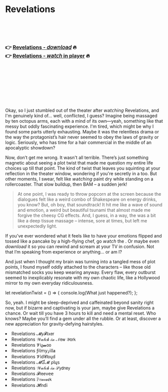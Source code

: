 <h1>Revelations</h1>

<br><br><br>

<h3>👉 <a href="https://Marks-fencifenmouths1981.github.io/xhzkomzqun/">Revelations - 𝘥𝘰𝘸𝘯𝘭𝘰𝘢𝘥</a> 🔥<br>
👉 <a href="https://Marks-fencifenmouths1981.github.io/xhzkomzqun/">Revelations - 𝘸𝘢𝘵𝘤𝘩 in player</a> 🔥
</h3>



<br><br><br><br><br><br><br>


Okay, so I just stumbled out of the theater after 𝘸𝘢𝘵𝘤𝘩𝘪𝘯𝘨 Revelations, and I'm genuinely kind of... well, conflicted, I guess? Imagine being massaged by ten octopus arms, each with a mind of its own—yeah, something like that messy but oddly fascinating experience. I'm tired, which might be why I found some parts utterly exhausting. Maybe it was the relentless drama or the way the protagonist’s hair never seemed to obey the laws of gravity or logic. Seriously, who has time for a hair commercial in the middle of an apocalyptic showdown?

Now, don’t get me wrong. It wasn't all terrible. There’s just something magnetic about seeing a plot twist that made me question my entire life choices up till that point. The kind of twist that leaves you squinting at your reflection in the theater window, wondering if you're secretly in a   too. But other moments, I swear, felt like 𝘸𝘢𝘵𝘤𝘩𝘪𝘯𝘨 paint dry while standing on a rollercoaster. That slow buildup, then BAM – a sudden jerk!

> At one point, I was ready to throw popcorn at the screen because the dialogues felt like a weird combo of Shakespeare on energy drinks, you know? But, oh boy, that soundtrack! It hit me like a wave of sound and emotion, a weird but beautiful tsunami that almost made me forgive the cheesy CG effects. And, I guess, in a way, the   was a bit like a deep tissue massage – intense, sore at times, but left me unexpectedly light.

If you’ve ever wondered what it feels like to have your emotions flipped and tossed like a pancake by a high-flying chef, go 𝘸𝘢𝘵𝘤𝘩 the  . Or maybe even 𝘥𝘰𝘸𝘯𝘭𝘰𝘢𝘥 it so you can rewind and scream at your TV in confusion. Not that I’m speaking from experience or anything... or am I?

And just when I thought my brain was turning into a tangled mess of plot points, I found myself oddly attached to the characters – like those old mismatched socks you keep wearing anyway. Every flaw, every outburst seemed to inexplicably resonate with my own chaotic life, like a Hollywood mirror to my own everyday ridiculousness.

let revelationTwist = () => { console.log(What just happened?); };

So, yeah. I might be sleep-deprived and caffeinated beyond sanity right now, but if bizarre and captivating is your jam, maybe give Revelations a chance. Or wait till you have 3 hours to kill and need a mental reset. Who knows? Maybe you’ll find a gem under all the rubble. Or at least, discover a new appreciation for gravity-defying hairstyles.

<li>Revelations 𝓜𝗒𝓕𝗅𝗂𝗑𝖾𝗋</li>
<li>Revelations 𝒲𝒶𝓉𝒸𝒽 𝒾𝓃 𝒩𝖾𝗐 𝒴𝗈𝗋𝗄</li>
<li>Revelations 𝓥ų𝓶𝗈𝗈</li>
<li>Revelations ƒ𝗂𝗅𝗆𝗒𝓏𝗂𝗅𝗅𝖆</li>
<li>Revelations 𝓥𝗂ԁ𝓒𝗅𝗈ųԁ</li>
<li>Revelations 𝓜Ɠ𝓜 ρ𝗅ų𝗌</li>
<li>Revelations 𝒲𝒶𝓉𝒸𝒽 𝒾𝓃 𝒮𝗒𝖽𝗇𝖾𝗒</li>
<li>Revelations 𝓕𝗋𝖾𝖾ν𝖾𝖾</li>
<li>Revelations 𝙿𝑒𝒶𝒸𝓸𝐜𝗄</li>
<li>Revelations 𝓗𝗂𝗇ԁ𝗂</li>
